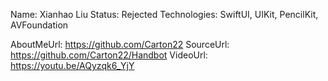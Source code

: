 Name: Xianhao Liu
Status: Rejected
Technologies: SwiftUI, UIKit, PencilKit, AVFoundation

AboutMeUrl: https://github.com/Carton22
SourceUrl: https://github.com/Carton22/Handbot
VideoUrl: https://youtu.be/AQyzqk6_YjY

<!---
EXAMPLE
Name: John Appleseed
Status: Submitted <or> Winner <or> Distinguished <or> Rejected
Technologies: SwiftUI, RealityKit, CoreGraphic

AboutMeUrl: https://linkedin.com/in/johnappleseed
SourceUrl: https://github.com/johnappleseed/wwdc2025
VideoUrl: https://youtu.be/ABCDE123456
-->
